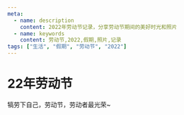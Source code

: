 ```yaml
---
meta:
  - name: description
    content: 2022年劳动节记录，分享劳动节期间的美好时光和照片
  - name: keywords
    content: 劳动节,2022,假期,照片,记录
tags: ["生活", "假期", "劳动节", "2022"]
---
```



# 22年劳动节

犒劳下自己，劳动节，劳动者最光荣~

<ImgPlayer :imgs="[
    'https://z.wiki/images/20220502/4d23a8bd7be64133a8ee36b673709ad1.png',
    'https://z.wiki/images/20220503/936e5f71f29b42e38d0b5bc9a2bec35d.png',
    'https://z.wiki/images/20220503/e6eb17b26c01431388f4a58a93618580.png',
    'https://z.wiki/images/20220503/8476f77fb47448a8bfe151431ccc044d.png',
    'https://4.z.wiki/images/20220503/31b3eb689d6d4a9a84e7e9e028b264e1.png'
]" />